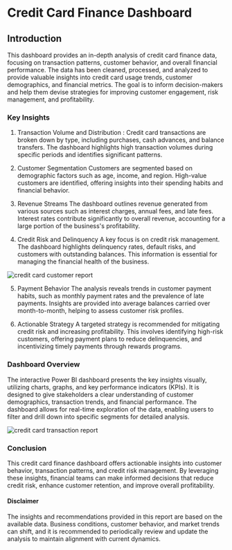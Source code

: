 # Credit Card Finance Dashboard
## Introduction
This dashboard provides an in-depth analysis of credit card finance data, focusing on transaction patterns, customer behavior, and overall financial performance. The data has been cleaned, processed, and analyzed to provide valuable insights into credit card usage trends, customer demographics, and financial metrics. The goal is to inform decision-makers and help them devise strategies for improving customer engagement, risk management, and profitability.

### Key Insights
1. Transaction Volume and Distribution : Credit card transactions are broken down by type, including purchases, cash advances, and balance transfers. The dashboard highlights high transaction volumes during specific periods and identifies significant patterns.

2. Customer Segmentation Customers are segmented based on demographic factors such as age, income, and region. High-value customers are identified, offering insights into their spending habits and financial behavior.

3. Revenue Streams The dashboard outlines revenue generated from various sources such as interest charges, annual fees, and late fees. Interest rates contribute significantly to overall revenue, accounting for a large portion of the business's profitability.

4. Credit Risk and Delinquency A key focus is on credit risk management. The dashboard highlights delinquency rates, default risks, and customers with outstanding balances. This information is essential for managing the financial health of the business.

![credit card customer report](https://github.com/user-attachments/assets/fa7fd8f1-6229-454f-9b2f-ab90510fcb62)

5. Payment Behavior The analysis reveals trends in customer payment habits, such as monthly payment rates and the prevalence of late payments. Insights are provided into average balances carried over month-to-month, helping to assess customer risk profiles.

6. Actionable Strategy A targeted strategy is recommended for mitigating credit risk and increasing profitability. This involves identifying high-risk customers, offering payment plans to reduce delinquencies, and incentivizing timely payments through rewards programs.

### Dashboard Overview
The interactive Power BI dashboard presents the key insights visually, utilizing charts, graphs, and key performance indicators (KPIs). It is designed to give stakeholders a clear understanding of customer demographics, transaction trends, and financial performance. The dashboard allows for real-time exploration of the data, enabling users to filter and drill down into specific segments for detailed analysis.


![credit card transaction report](https://github.com/user-attachments/assets/f1aac15f-a5d8-4998-92d5-76b72e7ee3d2)

### Conclusion
This credit card finance dashboard offers actionable insights into customer behavior, transaction patterns, and credit risk management. By leveraging these insights, financial teams can make informed decisions that reduce credit risk, enhance customer retention, and improve overall profitability.

#### Disclaimer
The insights and recommendations provided in this report are based on the available data. Business conditions, customer behavior, and market trends can shift, and it is recommended to periodically review and update the analysis to maintain alignment with current dynamics.
